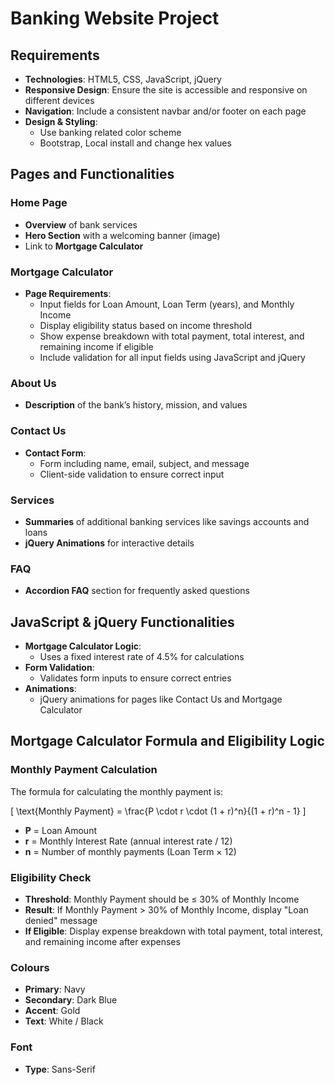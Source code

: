 # Banking Website Project

## Requirements

- **Technologies**: HTML5, CSS, JavaScript, jQuery
- **Responsive Design**: Ensure the site is accessible and responsive on different devices
- **Navigation**: Include a consistent navbar and/or footer on each page
- **Design & Styling**:
  - Use banking related color scheme
  - Bootstrap, Local install and change hex values

## Pages and Functionalities

### Home Page

- **Overview** of bank services
- **Hero Section** with a welcoming banner (image)
- Link to **Mortgage Calculator**

### Mortgage Calculator

- **Page Requirements**:
  - Input fields for Loan Amount, Loan Term (years), and Monthly Income
  - Display eligibility status based on income threshold
  - Show expense breakdown with total payment, total interest, and remaining income if eligible
  - Include validation for all input fields using JavaScript and jQuery

### About Us

- **Description** of the bank’s history, mission, and values

### Contact Us

- **Contact Form**:
  - Form including name, email, subject, and message
  - Client-side validation to ensure correct input

### Services

- **Summaries** of additional banking services like savings accounts and loans
- **jQuery Animations** for interactive details

### FAQ

- **Accordion FAQ** section for frequently asked questions

## JavaScript & jQuery Functionalities

- **Mortgage Calculator Logic**:
  - Uses a fixed interest rate of 4.5% for calculations
- **Form Validation**:
  - Validates form inputs to ensure correct entries
- **Animations**:
  - jQuery animations for pages like Contact Us and Mortgage Calculator

## Mortgage Calculator Formula and Eligibility Logic

### Monthly Payment Calculation

The formula for calculating the monthly payment is:

\[
\text{Monthly Payment} = \frac{P \cdot r \cdot (1 + r)^n}{(1 + r)^n - 1}
\]

- **P** = Loan Amount
- **r** = Monthly Interest Rate (annual interest rate / 12)
- **n** = Number of monthly payments (Loan Term × 12)

### Eligibility Check

- **Threshold**: Monthly Payment should be ≤ 30% of Monthly Income
- **Result**: If Monthly Payment > 30% of Monthly Income, display "Loan denied" message
- **If Eligible**: Display expense breakdown with total payment, total interest, and remaining income after expenses

### Colours

- **Primary**: Navy
- **Secondary**: Dark Blue
- **Accent**: Gold
- **Text**: White / Black

### Font

- **Type**: Sans-Serif
